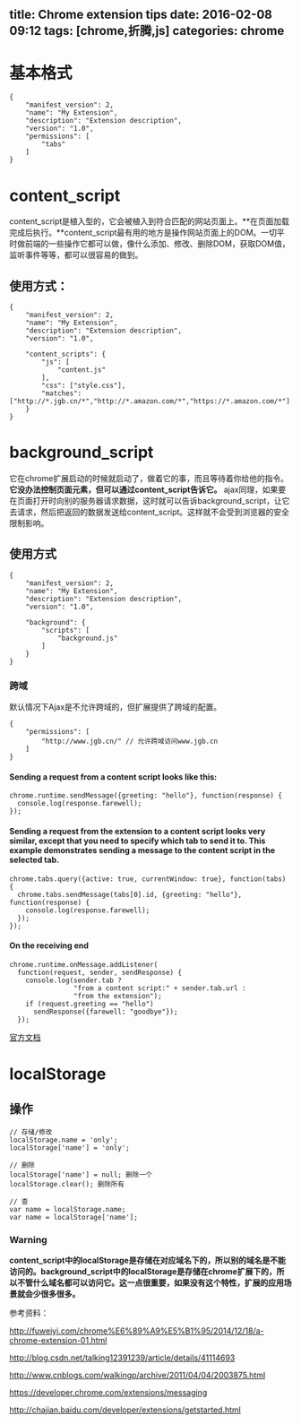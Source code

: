 title: Chrome extension tips
date: 2016-02-08 09:12
tags: [chrome,折腾,js]
categories: chrome
---

# 基本格式

    {
    	"manifest_version": 2,
    	"name": "My Extension",
    	"description": "Extension description",
    	"version": "1.0",
    	"permissions": [
    		"tabs"
    	]
    }

# content_script

content_script是植入型的，它会被植入到符合匹配的网站页面上。**在页面加载完成后执行。**content_script最有用的地方是操作网站页面上的DOM。一切平时做前端的一些操作它都可以做，像什么添加、修改、删除DOM，获取DOM值，监听事件等等，都可以很容易的做到。

<!-- more -->

## 使用方式：

    {
    	"manifest_version": 2,
    	"name": "My Extension",
    	"description": "Extension description",
    	"version": "1.0",
    
    	"content_scripts": {
    		"js": [
    			"content.js"
    		],
    		"css": ["style.css"],
    		"matches": ["http://*.jgb.cn/*","http://*.amazon.com/*","https://*.amazon.com/*"]
    	}
    }

# background_script

它在chrome扩展启动的时候就启动了，做着它的事，而且等待着你给他的指令。 **它没办法控制页面元素，但可以通过content_script告诉它。** ajax同理，如果要在页面打开时向别的服务器请求数据，这时就可以告诉background_script，让它去请求，然后把返回的数据发送给content_script。这样就不会受到浏览器的安全限制影响。

## 使用方式

    {
    	"manifest_version": 2,
    	"name": "My Extension",
    	"description": "Extension description",
    	"version": "1.0",
    
    	"background": {
    		"scripts": [
    			"background.js"
    		]
    	}
    }

### 跨域

默认情况下Ajax是不允许跨域的，但扩展提供了跨域的配置。

    {
    	"permissions": [
    		"http://www.jgb.cn/" // 允许跨域访问www.jgb.cn
    	]
    }

#### Sending a request from a content script looks like this:

    chrome.runtime.sendMessage({greeting: "hello"}, function(response) {
      console.log(response.farewell);
    });

#### Sending a request from the extension to a content script looks very similar, except that you need to specify which tab to send it to. This example demonstrates sending a message to the content script in the selected tab.

    chrome.tabs.query({active: true, currentWindow: true}, function(tabs) {
      chrome.tabs.sendMessage(tabs[0].id, {greeting: "hello"}, function(response) {
        console.log(response.farewell);
      });
    });

#### On the receiving end

    chrome.runtime.onMessage.addListener(
      function(request, sender, sendResponse) {
        console.log(sender.tab ?
                    "from a content script:" + sender.tab.url :
                    "from the extension");
        if (request.greeting == "hello")
          sendResponse({farewell: "goodbye"});
      });

[官方文档](https://developer.chrome.com/extensions/messaging)


# localStorage 

 ## 操作

    // 存储/修改
    localStorage.name = 'only';
    localStorage['name'] = 'only';
    
    // 删除
    localStorage['name'] = null; 删除一个
    localStorage.clear(); 删除所有
    
    // 查
    var name = localStorage.name;
    var name = localStorage['name'];

### Warning

**content_script中的localStorage是存储在对应域名下的，所以别的域名是不能访问的。background_script中的localStorage是存储在chrome扩展下的，所以不管什么域名都可以访问它。这一点很重要，如果没有这个特性，扩展的应用场景就会少很多很多。**



参考资料：

http://fuweiyi.com/chrome%E6%89%A9%E5%B1%95/2014/12/18/a-chrome-extension-01.html

http://blog.csdn.net/talking12391239/article/details/41114693

http://www.cnblogs.com/walkingp/archive/2011/04/04/2003875.html

https://developer.chrome.com/extensions/messaging

http://chajian.baidu.com/developer/extensions/getstarted.html
